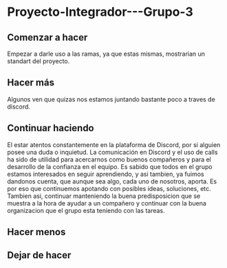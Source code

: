 # Proyecto-Integrador---Grupo-3

## Comenzar a hacer
Empezar a darle uso a las ramas, ya que estas mismas, mostrarian un standart del proyecto.

## Hacer más
Algunos ven que quizas nos estamos juntando bastante poco a traves de discord.

## Continuar haciendo
El estar atentos constantemente en la plataforma de Discord, por si alguien posee una duda o inquietud.
La comunicación en Discord y el uso de calls ha sido de utilidad para acercarnos como buenos compañeros y para el desarrollo de la confianza en el equipo. Es sabido que todos en el grupo estamos interesados en seguir aprendiendo, y asi tambien, ya fuimos dandonos cuenta, que aunque sea algo, cada uno de nosotros, aporta. Es por eso que continuemos apotando con posibles ideas, soluciones, etc.
Tambien asi, continuar manteniendo la buena predisposicion que se muestra a la hora de ayudar a un compañero y continuar con la buena organizacion que el grupo esta teniendo con las tareas.

## Hacer menos


## Dejar de hacer
